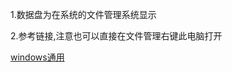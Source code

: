 1.数据盘为在系统的文件管理系统显示

2.参考链接,注意也可以直接在文件管理右键此电脑打开

[windows通用](https://www.henghost.com/help/article/585/)
